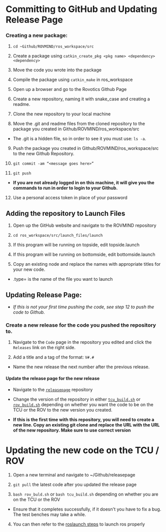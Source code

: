 # Committing to GitHub and Updating Release Page

### Creating a new package:
 
1. `cd ~Github/ROVMIND/ros_workspace/src`
 
2. Create a package using `catkin_create_pkg <pkg name> <dependency> <dependency>`
 
3. Move the code you wrote into the package

4. Compile the package using `catkin_make` in ros_workspace

5. Open up a browser and go to the Rovotics Github Page

6. Create a new repository, naming it with snake_case and creating a readme.

7. Clone the new repository to your local machine

8. Move the .git and readme files from the cloned repository to the package you created in Github/ROVMIND/ros_workspace/src

  - The .git is a hidden file, so in order to see it you must use: `ls -a`.

9. Push the package you created in Github/ROVMIND/ros_workspace/src to the new Github Repository.

10. `git commit -am “<message goes here>”`

11. `git push`

- **If you are not already logged in on this machine, it will give you the commands to run in order to login to your Github.**

12. Use a personal access token in place of your password

## Adding the repository to Launch Files

1. Open up the GitHub website and navigate to the ROVMIND repository

2. `cd ros_workspace/src/launch_files/launch`

3. If this program will be running on topside, edit topside.launch

4. If this program will be running on bottomside, edit bottomside.launch

5. Copy an existing node and replace the names with appropriate titles for your new code.

- .type= is the name of the file you want to launch

## Updating Release Page:

- *If this is not your first time pushing the code, see step 12 to push the code to Github.*

### Create a new release for the code you pushed the repository to.

1. Navigate to the `Code` page in the repository you edited and click the `Releases` link on the right side.

2. Add a title and a tag of the format: `V#.#`

- Name the new release the next number after the previous release.

#### Update the release page for the new release

- Navigate to the [`releasepage`](https://github.com/jhsrobo/releasepage) repository

- Change the version of the repository in either [`tcu_build.sh`](https://github.com/JHSRobo/releasepage/blob/master/tcu_build.sh) or [`rov_build.sh`](https://github.com/JHSRobo/releasepage/blob/master/rov_build.sh) depending on whether you want the code to be on the TCU or the ROV to the new version you created.

- **If this is the first time with this repository, you will need to create a new line. Copy an existing git clone and replace the URL with the URL of the new repository. Make sure to use correct version**
   
# Updating the new code on the TCU / ROV

1. Open a new terminal and navigate to ~/Github/releasepage

2. `git pull` the latest code after you updated the release page

3. `bash rov_buld.sh` or `bash tcu_build.sh` depending on whether you are on the TCU or the ROV

- Ensure that it completes successfully, if it doesn't you have to fix a bug. The test benches may take a while.

4. You can then refer to the [roslaunch steps](https://github.com/JHSRobo/documentation/blob/main/ros_startup.md) to launch ros properly
